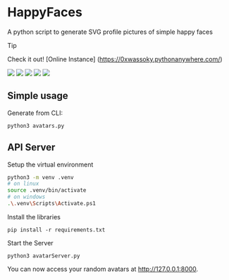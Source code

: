 # HappyFaces
A python script to generate SVG profile pictures of simple happy faces

> [!TIP]
> Check it out! [Online Instance] (https://0xwassoky.pythonanywhere.com/)



![](./examples/1.svg)
![](./examples/2.svg)
![](./examples/3.svg)
![](./examples/4.svg)
![](./examples/5.svg)

## Simple usage
Generate from CLI:
```
python3 avatars.py
```

## API Server
Setup the virtual environment
```bash
python3 -m venv .venv
# on linux
source .venv/bin/activate
# on windows
.\.venv\Scripts\Activate.ps1
```

Install the libraries
```
pip install -r requirements.txt
```


Start the Server
```
python3 avatarServer.py
```
You can now access your random avatars at http://127.0.0.1:8000.


